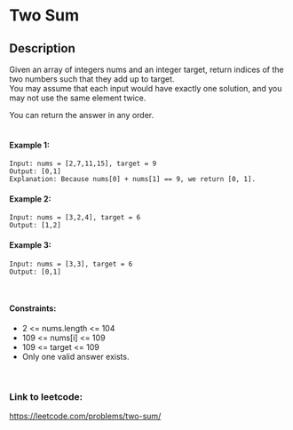 # Two Sum

## Description
Given an array of integers nums and an integer target, return indices of the two numbers such that they add up to target.
<br />
You may assume that each input would have exactly one solution, and you may not use the same element twice.

You can return the answer in any order.  
<br />
#### Example 1:

```
Input: nums = [2,7,11,15], target = 9
Output: [0,1]
Explanation: Because nums[0] + nums[1] == 9, we return [0, 1].
```
#### Example 2:
```
Input: nums = [3,2,4], target = 6
Output: [1,2]
```

#### Example 3:
```
Input: nums = [3,3], target = 6
Output: [0,1]
```
<br />

#### Constraints:

- 2 <= nums.length <= 104
- 109 <= nums[i] <= 109
- 109 <= target <= 109
- Only one valid answer exists.

<br />

### Link to leetcode:  
https://leetcode.com/problems/two-sum/
